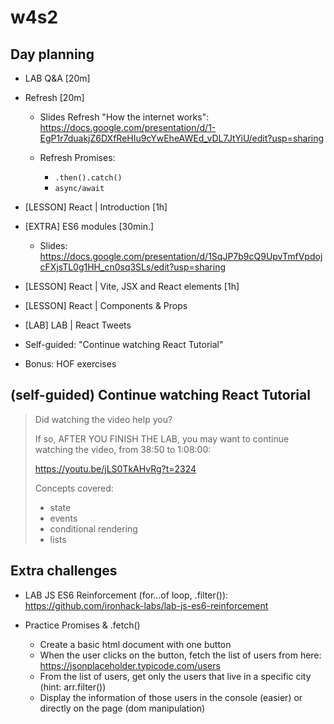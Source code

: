 
# w4s2





## Day planning

- LAB Q&A [20m]

- Refresh [20m]

  - Slides Refresh "How the internet works": https://docs.google.com/presentation/d/1-EgP1r7duakjZ6DXfReHIu9cYwEheAWEd_vDL7JtYiU/edit?usp=sharing

  - Refresh Promises:
    - `.then().catch()`
    - `async/await`


- [LESSON] React | Introduction [1h]

- [EXTRA] ES6 modules [30min.]
  - Slides: https://docs.google.com/presentation/d/1SqJP7b9cQ9UpvTmfVpdojcFXjsTL0g1HH_cn0sq3SLs/edit?usp=sharing

  <!--
  @todo: 

  Quick unit about NPM [30m.]
  - intro to npm
  - creating an npm repo
  - installing a package
  - package.json 

  Note: it can be linked to the concepts of ES6 modules
  ex.:
  - students for an initial repo with 2 files
  - explain ES6 modules
  - explain NPM & install one dependency

  -->

- [LESSON] React | Vite, JSX and React elements [1h]

- [LESSON] React | Components & Props

- [LAB] LAB | React Tweets
  
  
  <!-- 
  
  @Luis:

  Consider doing "React training [steps 1-7]" (instead of "React Tweets")

  Topics Covered in steps 1-7:
  - components, props
  - inline style / conditional css
  - props.children
  - conditional rendering
  
  Things to Consider:
  - would need to move Conditional Rendering to w7d1 (can be good to make d2 ligher)
  - currently we don't have solutions (solutions for 1-7 can be enough)

  -->


- Self-guided: "Continue watching React Tutorial"

- Bonus: HOF exercises




## (self-guided) Continue watching React Tutorial


> Did watching the video help you?
> 
> If so, AFTER YOU FINISH THE LAB, you may want to continue watching the video, from 38:50 to 1:08:00:
> 
> https://youtu.be/jLS0TkAHvRg?t=2324
> 
> Concepts covered:
> - state 
> - events
> - conditional rendering 
> - lists






## Extra challenges

- LAB JS ES6 Reinforcement (for...of loop, .filter()):
  https://github.com/ironhack-labs/lab-js-es6-reinforcement

- Practice Promises & .fetch()
  - Create a basic html document with one button
  - When the user clicks on the button, fetch the list of users from here: https://jsonplaceholder.typicode.com/users
  - From the list of users, get only the users that live in a specific city (hint: arr.filter())
  - Display the information of those users in the console (easier) or directly on the page (dom manipulation)

